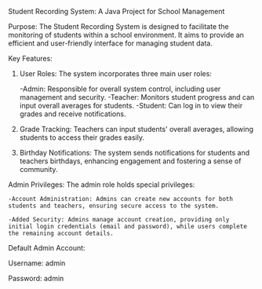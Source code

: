 Student Recording System: A Java Project for School Management

Purpose:
The Student Recording System is designed to facilitate the monitoring of students within a school environment. It aims to provide an efficient and user-friendly interface for managing student data.

Key Features:

1. User Roles: The system incorporates three main user roles:

    -Admin: Responsible for overall system control, including user management and security.
    -Teacher: Monitors student progress and can input overall averages for students.
    -Student: Can log in to view their grades and receive notifications.
   
2. Grade Tracking: Teachers can input students' overall averages, allowing students to access their grades easily.

3. Birthday Notifications: The system sends notifications for students and teachers birthdays, enhancing engagement and fostering a sense of community.


Admin Privileges:
The admin role holds special privileges:

    -Account Administration: Admins can create new accounts for both students and teachers, ensuring secure access to the system.
  
    -Added Security: Admins manage account creation, providing only initial login credentials (email and password), while users complete the remaining account details.

Default Admin Account:

Username: admin

Password: admin
